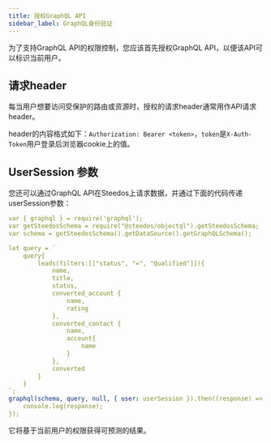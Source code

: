 ```yaml
---
title: 授权GraphQL API
sidebar_label: GraphQL身份验证
---
```


<!-- 每当用户想要访问受保护的路由或资源时，通常使用Authorization header。header的内容应如下所示：
`Authorization: Bearer <token>`
token是用户登陆后在前端设置的cookie里的`X-Auth-Token`或者是local storage中的`Meteor.loginToken` -->

为了支持GraphQL API的权限控制，您应该首先授权GraphQL API，以便该API可以标识当前用户。

## 请求header

每当用户想要访问受保护的路由或资源时，授权的请求header通常用作API请求header。

header的内容格式如下：`Authorization: Bearer <token>`，`token`是`X-Auth-Token`用户登录后浏览器cookie上的值。

## UserSession 参数

您还可以通过GraphQL API在Steedos上请求数据，并通过下面的代码传递userSession参数：

```yml
var { graphql } = require('graphql');
var getSteedosSchema = require("@steedos/objectql").getSteedosSchema;
var schema = getSteedosSchema().getDataSource().getGraphQLSchema();

let query = `
    query{
        leads(filters:[["status", "=", "Qualified"]]){
            name,
            title,
            status,
            converted_account {
                name,
                rating
            },
            converted_contact {
                name,
                account{
                    name
                }
            },
            converted
        }
    }
`;
graphql(schema, query, null, { user: userSession }).then((response) => {
    console.log(response);
});
```

它将基于当前用户的权限获得可预测的结果。
